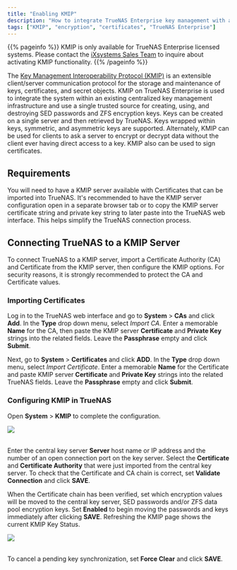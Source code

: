```yaml
---
title: "Enabling KMIP"
description: "How to integrate TrueNAS Enterprise key management with a Key Management Interoperability Protocol (KMIP) server." 
tags: ["KMIP", "encryption", "certificates", "TrueNAS Enterprise"]
---
```


{{% pageinfo %}}
KMIP is only available for TrueNAS Enterprise licensed systems. Please contact the [iXsystems Sales Team](mailto:sales@ixsystems.com) to inquire about activating KMIP functionality.
{{% /pageinfo %}}

The [Key Management Interoperability Protocol (KMIP)](https://docs.oasis-open.org/kmip/spec/v1.1/os/kmip-spec-v1.1-os.html) is an extensible client/server communication protocol for the storage and maintenance of keys, certificates, and secret objects.
KMIP on TrueNAS Enterprise is used to integrate the system within an existing centralized key management infrastructure and use a single trusted source for creating, using, and destroying SED passwords and ZFS encryption keys.
Keys can be created on a single server and then retrieved by TrueNAS.
Keys wrapped within keys, symmetric, and asymmetric keys are supported.
Alternately, KMIP can be used for clients to ask a server to encrypt or decrypt data without the client ever having direct access to a key.
KMIP also can be used to sign certificates.

## Requirements

You will need to have a KMIP server available with Certificates that can be imported into TrueNAS.
It's recommended to have the KMIP server configuration open in a separate browser tab or to copy the KMIP server certificate string and private key string to later paste into the TrueNAS web interface.
This helps simplify the TrueNAS connection process.

## Connecting TrueNAS to a KMIP Server

To connect TrueNAS to a KMIP server, import a Certificate Authority (CA) and Certificate from the KMIP server, then configure the KMIP options.
For security reasons, it is strongly recommended to protect the CA and Certificate values.

### Importing Certificates

Log in to the TrueNAS web interface and go to **System** > **CAs** and click **Add**.
In the **Type** drop down menu, select *Import CA*.
Enter a memorable **Name** for the CA, then paste the KMIP server **Certificate** and **Private Key** strings into the related fields.
Leave the **Passphrase** empty and click **Submit**.

Next, go to **System** > **Certificates** and click **ADD**.
In the **Type** drop down menu, select *Import Certificate*.
Enter a memorable **Name** for the Certificate and paste KMIP server **Certificate** and **Private Key** strings into the related TrueNAS fields.
Leave the **Passphrase** empty and click **Submit**.

### Configuring KMIP in TrueNAS

Open  **System** > **KMIP** to complete the configuration.

<img src="/images/TN-12.0-KMIP.png">
<br><br>

Enter the central key server **Server** host name or IP address and the number of an open connection port on the key server.
Select the **Certificate** and **Certificate Authority** that were just imported from the central key server.
To check that the Certificate and CA chain is correct, set **Validate Connection** and click **SAVE**.

When the Certificate chain has been verified, set which encryption values will be moved to the central key server, SED passwords and/or ZFS data pool encryption keys.
Set **Enabled** to begin moving the passwords and keys immediately after clicking **SAVE**.
Refreshing the KMIP page shows the current KMIP Key Status.

<img src="/images/TN-12.0-KMIP-synced.png">
<br><br>

To cancel a pending key synchronization, set **Force Clear** and click **SAVE**.
